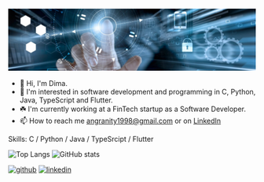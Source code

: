 <p align="center">
  <img src="https://github.com/DmitryInke/DmitryInke/blob/main/bg.jpg">
</p>

- 👋 Hi, I'm Dima.
- 👀 I'm interested in software development and programming in C, Python, Java, TypeScript and Flutter.
- ☘️ I'm currently working at a FinTech startup as a Software Developer.
- 📫 How to reach me angranity1998@gmail.com or on [LinkedIn](https://www.linkedin.com/in/dmitry-inke)

Skills: C / Python / Java / TypeSrcipt / Flutter

![Top Langs](https://github-readme-stats.vercel.app/api/top-langs/?username=DmitryInke)
![GitHub stats](https://github-readme-stats.vercel.app/api?username=DmitryInke&theme=neon&show_icons=true)  

[<img src='https://github.githubassets.com/images/modules/logos_page/Octocat.png' alt='github' height='40'>](https://github.com/DmitryInke)  [<img src='https://img.icons8.com/external-justicon-flat-justicon/344/external-linkedin-social-media-justicon-flat-justicon.png' alt='linkedin' height='40'>](https://www.linkedin.com/in/dmitry-inke)
